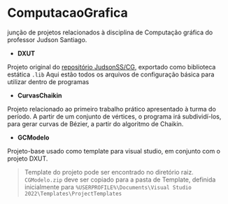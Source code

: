 # ComputacaoGrafica

junção de projetos relacionados à disciplina de Computação gráfica do professor Judson Santiago.

* **DXUT**

Projeto original do [repositório JudsonSS/CG](https://github.com/JudsonSS/CG), exportado como biblioteca estática `.lib`
Aqui estão todos os arquivos de configuração básica para utilizar dentro de programas

* **CurvasChaikin**

Projeto relacionado ao primeiro trabalho prático apresentado à turma do período.
A partir de um conjunto de vértices, o programa irá subdividí-los, para gerar curvas de Bézier, a partir do algoritmo de Chaikin.

* **GCModelo**

Projeto-base usado como template para visual studio, em conjunto com o projeto DXUT.

> Template do projeto pode ser encontrado no diretório raiz. `CGModelo.zip` deve ser copiado para a pasta de Template, definida inicialmente para `%USERPROFILE%\Documents\Visual Studio 2022\Templates\ProjectTemplates`
